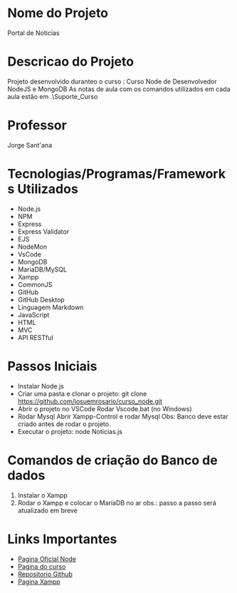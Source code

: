 # Nome do Projeto
Portal de Noticias

# Descricao do Projeto
Projeto desenvolvido duranteo o curso : 
Curso Node de Desenvolvedor NodeJS e MongoDB
As notas de aula com os comandos utilizados em cada aula estão em .\Suporte_Curso

# Professor
Jorge Sant'ana

# Tecnologias/Programas/Frameworks Utilizados

* Node.js
* NPM
* Express
* Express Validator
* EJS
* NodeMon
* VsCode
* MongoDB
* MariaDB/MySQL
* Xampp
* CommonJS
* GitHub
* GitHub Desktop
* Linguagem Markdown
* JavaScript
* HTML
* MVC
* API RESTful

# Passos Iniciais
* Instalar Node.js
* Criar uma pasta e clonar o projeto:
git clone https://github.com/josuemrosario/curso_node.git
* Abrir o projeto no VSCode
Rodar Vscode.bat (no Windows)
* Rodar Mysql
Abrir Xampp-Control e rodar Mysql
Obs: Banco deve estar criado antes de rodar o projeto.
* Executar o projeto:
node Noticias.js

# Comandos de criação do Banco de dados
1. Instalar o Xampp
2. Rodar o Xampp e colocar o MariaDB no ar
obs.: passo a passo será atualizado em breve

# Links Importantes

- [Pagina Oficial Node](https://nodejs.org/)
- [Pagina do curso](https://www.udemy.com/course/curso-completo-do-desenvolvedor-nodejs)
- [Repositorio Github](https://github.com/josuemrosario/curso_node.git)
- [Pagina Xampp](https://www.apachefriends.org/pt_br/index.html)